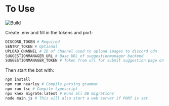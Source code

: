 # To Use

![Build](https://github.com/scratchyone/modbot/workflows/Build/badge.svg)

Create .env and fill in the tokens and port:

```powershell
DISCORD_TOKEN # Required
SENTRY_TOKEN # Optional
UPLOAD_CHANNEL # ID of channel used to upload images to discord cdn
SUGGESTIONMANAGER_URL # Base URL of suggestionmanager backend
SUGGESTIONMANAGER_TOKEN # Token from url for submit suggestion page on suggestionmanager
```

Then start the bot with:

```powershell
npm install
npm run nearley # Compile parsing grammar
npm run tsc # Compile typescript
npx knex migrate:latest # Runs all DB migrations
node main.js # This will also start a web server if PORT is set
```
